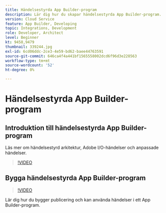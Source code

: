 ```yaml
---
title: Händelsestyrda App Builder-program
description: Lär dig hur du skapar händelsestyrda App Builder-program.
version: Cloud Service
feature: App Builder, Developing
topic: Integrations, Development
role: Developer, Architect
level: Beginner
kt: 9458,9479
thumbnail: 339244.jpg
exl-id: 6cd06ddc-2ce3-4e59-bd62-baee44763591
source-git-commit: 646ca4f4a441bf1565558002dcd6f96d3e228563
workflow-type: tm+mt
source-wordcount: '52'
ht-degree: 0%

---
```


# Händelsestyrda App Builder-program

## Introduktion till händelsestyrda App Builder-program

Läs mer om händelsestyrd arkitektur, Adobe I/O-händelser och anpassade händelser.

>[!VIDEO](https://video.tv.adobe.com/v/339244/?quality=12&learn=on)

## Bygga händelsestyrda App Builder-program

>[!VIDEO](https://video.tv.adobe.com/v/339245/?quality=12&learn=on)

Lär dig hur du bygger publicering och kan använda händelser i ett App Builder-program.
